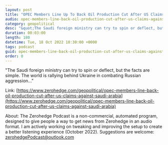 ```yaml
---
layout: post
title: "OPEC Members Line Up To Back Oil Production Cut After US Claims Against Saudi Arabia"
audio: opec-members-line-back-oil-production-cut-after-us-claims-against-saudi-arabia-0
category: geopolitical
desc: "&quot;The Saudi foreign ministry can try to spin or deflect, but the facts are simple. The world is rallying behind Ukraine in combating Russian aggression...&quot; "
duration: 00:03:00
length: 180
datetime: Tue, 18 Oct 2022 10:30:00 +0000
tags: podcast
guid: opec-members-line-back-oil-production-cut-after-us-claims-against-saudi-arabia-0
order: 0
---
```

&quot;The Saudi foreign ministry can try to spin or deflect, but the facts are simple. The world is rallying behind Ukraine in combating Russian aggression...&quot; 

Link: [https://www.zerohedge.com/geopolitical/opec-members-line-back-oil-production-cut-after-us-claims-against-saudi-arabia](https://www.zerohedge.com/geopolitical/opec-members-line-back-oil-production-cut-after-us-claims-against-saudi-arabia)

About: The Zerohedge Podcast is a non-commercial, automated program, designed to give people a way to get news from Zerohedge in an audio format.  I am actively working on tweaking and improving the setup to create a better listening experience (October 2022).  Suggestions are welcome: [zerohedgePodcast@outlook.com](mailto:zerohedgePodcast@outlook.com)